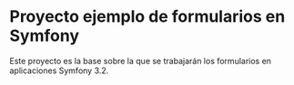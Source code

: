 Proyecto ejemplo de formularios en Symfony
==========================================

Este proyecto es la base sobre la que se trabajarán los formularios en aplicaciones Symfony 3.2.

